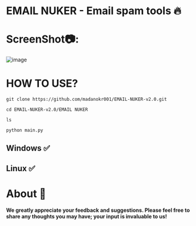 # EMAIL NUKER - Email spam tools 🔥

# ScreenShot📷:
![image](https://github.com/user-attachments/assets/2791e333-6ff5-409c-aeec-3f7982a24743)

# HOW TO USE?
```
git clone https://github.com/madanokr001/EMAIL-NUKER-v2.0.git
```
```
cd EMAIL-NUKER-v2.0/EMAIL NUKER
```
```
ls
```
```
python main.py
```

## Windows ✅
## Linux ✅

# About 🤑
**We greatly appreciate your feedback and suggestions. Please feel free to share any thoughts you may have; your input is invaluable to us!**



